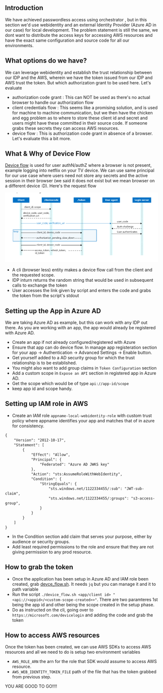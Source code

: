 ## Introduction

We have achieved passwordless access using orchestrator , but in this section we'd use webidentity and an external Identity Provider (Azure AD in our case) for local development. The problem statement is still the same, we dont want to distribute the access keys for accessing AWS resources and have the exact same configuration and source code for all our environments.

## What options do we have?

We can leverage webidentity and establish the trust relationship between our IDP and the AWS, wherein we have the token issued from our IDP and AWS trust the token. But which authorization grant to be used here. Let's evaluate

* authorization code grant : This can NOT be used as there's no actual browser to handle our authorization flow
* client credentials flow : This seems like a promising solution, and is used for machine to machine communication, but we then have the chicken and egg problem as to where to store these client id and secret and users might have these committed in their source code. If someone grabs these secrets they can access AWS resources.
* device flow : This is authorization code grant in absence of a browser. Let's evaluate this a bit more.

## What & Why of Device Flow

[Device flow](https://learn.microsoft.com/en-us/entra/identity-platform/v2-oauth2-device-code) is used for user authN/authZ where a browser is not present, example logging into netflix on your TV device. We can use same principal for our use case where users need not store any secrets and the active session in their browser (we said it does not exist but we mean browser on a different device :D). Here's the request flow

![Device Flow](./assets/webidentity-local/device%20flow.png)

* A cli (browser less) entity makes a device flow call from the client and the requested scope.
* IDP inturn returns the random string that would be used in subsequent calls to exchange the token
* User accesses the link given by script and enters the code and grabs the token from the script's stdout

## Setting up the App in Azure AD

We are taking Azure AD as example, but this can work with any IDP out there. As you are working with an app, the app would already be registered with Azure AD. 

* Create an app if not already configured/registered with Azure
* Ensure that app can do device flow. In manage app registeration section for your app -> Authentication -> Advanced Settings -> Enable button.
* Get yourself added to a AD security group for which the trust relationship is to be established.
* You might also want to add group claims in ```Token Configuration``` section
* Add a custom scope in ```Expose an API``` section in registered app in Azure AD.
* Get the scope which would be of type ```api://app-id/scope```
* keep app id and scope handy.

## Setting up IAM role in AWS

* Create an IAM role ```appname-local-webidentity-role``` with custom trust policy where appname identifies your app and matches that of in azure for consistency.

```
{
    "Version": "2012-10-17",
    "Statement": [
        {
            "Effect": "Allow",
            "Principal": {
                "Federated": "Azure AD JWKS key"
            },
            "Action": "sts:AssumeRoleWithWebIdentity",
            "Condition": {
                "StringEquals": {
                    "sts.windows.net/1122334455/:sub": "JWT-sub-claim",
                    "sts.windows.net/1122334455/:groups": "s3-access-group",
                }
            }
        }
    ]
}
```

* In the Condition section add claim that serves your purpose, either by audience or security groups.
* Add least required permissions to the role and ensure that they are not giving permission to any prod resource.

## How to grab the token

* Once the application has been setup in Azure AD and IAM role been created, grab [devce_flow.sh](https://github.com/Gemini-Solutions/gemblog-codestub/blob/master/webidentity-local-aws-device-flow/device_flow.sh). It needs ```jq``` but you can manage it and it to path variable
* Run the script ```./device_flow.sh <app/client id> "<api://<appid>/<custom-scope-created>>"```.  There are two paramteres 1st being the app id and other being the scope created in the setup phase.
* Do as instructed on the cli, going over to ```https://microsoft.com/devicelogin``` and adding the code and grab the token

## How to access AWS resources

Once the token has been created, we can use AWS SDKs to access AWS resources and all we need to do is setup two environment variables

* ```AWS_ROLE_ARN``` the arn for the role that SDK would assume to access AWS resource.
* ```AWS_WEB_IDENTITY_TOKEN_FILE``` path of the file that has the token grabbed from previous step.

YOU ARE GOOD TO GO!!!!
